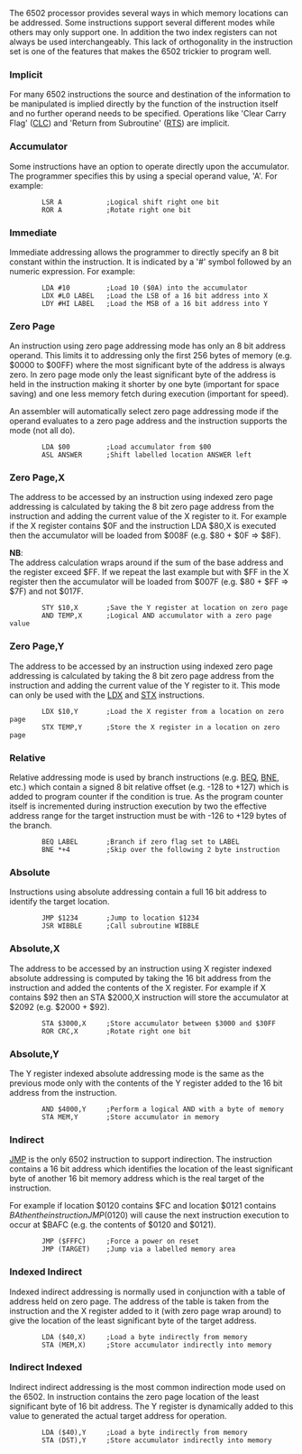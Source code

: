 The 6502 processor provides several ways in which memory locations can be addressed. Some instructions support several different modes while others may only support one. In addition the two index registers can not always be used interchangeably. This lack of orthogonality in the instruction set is one of the features that makes the 6502 trickier to program well.

### Implicit

For many 6502 instructions the source and destination of the information to be manipulated is implied directly by the function of the instruction itself and no further operand needs to be specified. Operations like 'Clear Carry Flag' ([CLC](https://www.nesdev.org/obelisk-6502-guide/reference.html#CLC)) and 'Return from Subroutine' ([RTS](https://www.nesdev.org/obelisk-6502-guide/reference.html#RTS)) are implicit.

### Accumulator

Some instructions have an option to operate directly upon the accumulator. The programmer specifies this by using a special operand value, 'A'. For example:

```
        LSR A           ;Logical shift right one bit
        ROR A           ;Rotate right one bit
```

### Immediate

Immediate addressing allows the programmer to directly specify an 8 bit constant within the instruction. It is indicated by a '#' symbol followed by an numeric expression. For example:

```
        LDA #10         ;Load 10 ($0A) into the accumulator
        LDX #LO LABEL   ;Load the LSB of a 16 bit address into X
        LDY #HI LABEL   ;Load the MSB of a 16 bit address into Y
```

### Zero Page

An instruction using zero page addressing mode has only an 8 bit address operand. This limits it to addressing only the first 256 bytes of memory (e.g. $0000 to $00FF) where the most significant byte of the address is always zero. In zero page mode only the least significant byte of the address is held in the instruction making it shorter by one byte (important for space saving) and one less memory fetch during execution (important for speed).

An assembler will automatically select zero page addressing mode if the operand evaluates to a zero page address and the instruction supports the mode (not all do).

```
        LDA $00         ;Load accumulator from $00
        ASL ANSWER      ;Shift labelled location ANSWER left
```

### Zero Page,X

The address to be accessed by an instruction using indexed zero page addressing is calculated by taking the 8 bit zero page address from the instruction and adding the current value of the X register to it. For example if the X register contains $0F and the instruction LDA $80,X is executed then the accumulator will be loaded from $008F (e.g. $80 + $0F => $8F).

**NB**:  
The address calculation wraps around if the sum of the base address and the register exceed $FF. If we repeat the last example but with $FF in the X register then the accumulator will be loaded from $007F (e.g. $80 + $FF => $7F) and not $017F.

```
        STY $10,X       ;Save the Y register at location on zero page
        AND TEMP,X      ;Logical AND accumulator with a zero page value
```

### Zero Page,Y

The address to be accessed by an instruction using indexed zero page addressing is calculated by taking the 8 bit zero page address from the instruction and adding the current value of the Y register to it. This mode can only be used with the [LDX](https://www.nesdev.org/obelisk-6502-guide/reference.html#LDX) and [STX](https://www.nesdev.org/obelisk-6502-guide/reference.html#STX) instructions.

```
        LDX $10,Y       ;Load the X register from a location on zero page
        STX TEMP,Y      ;Store the X register in a location on zero page
```

### Relative

Relative addressing mode is used by branch instructions (e.g. [BEQ](https://www.nesdev.org/obelisk-6502-guide/reference.html#BEQ), [BNE](https://www.nesdev.org/obelisk-6502-guide/reference.html#BNE), etc.) which contain a signed 8 bit relative offset (e.g. -128 to +127) which is added to program counter if the condition is true. As the program counter itself is incremented during instruction execution by two the effective address range for the target instruction must be with -126 to +129 bytes of the branch.

```
        BEQ LABEL       ;Branch if zero flag set to LABEL
        BNE *+4         ;Skip over the following 2 byte instruction
```

### Absolute

Instructions using absolute addressing contain a full 16 bit address to identify the target location.

```
        JMP $1234       ;Jump to location $1234
        JSR WIBBLE      ;Call subroutine WIBBLE
```

### Absolute,X

The address to be accessed by an instruction using X register indexed absolute addressing is computed by taking the 16 bit address from the instruction and added the contents of the X register. For example if X contains $92 then an STA $2000,X instruction will store the accumulator at $2092 (e.g. $2000 + $92).

```
        STA $3000,X     ;Store accumulator between $3000 and $30FF
        ROR CRC,X       ;Rotate right one bit
```

### Absolute,Y

The Y register indexed absolute addressing mode is the same as the previous mode only with the contents of the Y register added to the 16 bit address from the instruction.

```
        AND $4000,Y     ;Perform a logical AND with a byte of memory
        STA MEM,Y       ;Store accumulator in memory
```

### Indirect

[JMP](https://www.nesdev.org/obelisk-6502-guide/reference.html#JMP) is the only 6502 instruction to support indirection. The instruction contains a 16 bit address which identifies the location of the least significant byte of another 16 bit memory address which is the real target of the instruction.

For example if location $0120 contains $FC and location $0121 contains $BA then the instruction JMP ($0120) will cause the next instruction execution to occur at $BAFC (e.g. the contents of $0120 and $0121).

```
        JMP ($FFFC)     ;Force a power on reset
        JMP (TARGET)    ;Jump via a labelled memory area
```

### Indexed Indirect

Indexed indirect addressing is normally used in conjunction with a table of address held on zero page. The address of the table is taken from the instruction and the X register added to it (with zero page wrap around) to give the location of the least significant byte of the target address.

```
        LDA ($40,X)     ;Load a byte indirectly from memory
        STA (MEM,X)     ;Store accumulator indirectly into memory
```

### Indirect Indexed

Indirect indirect addressing is the most common indirection mode used on the 6502. In instruction contains the zero page location of the least significant byte of 16 bit address. The Y register is dynamically added to this value to generated the actual target address for operation.

```
        LDA ($40),Y     ;Load a byte indirectly from memory
        STA (DST),Y     ;Store accumulator indirectly into memory
```
